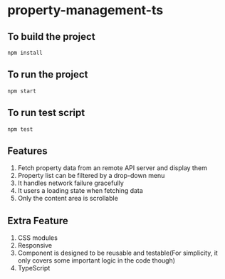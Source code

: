# property-management-ts

## To build the project

`npm install`

## To run the project
`npm start`

## To run test script
`npm test`

## Features
1. Fetch property data from an remote API server and display them
2. Property list can be filtered by a drop-down menu
3. It handles network failure gracefully
4. It users a loading state when fetching data
5. Only the content area is scrollable

## Extra Feature
1. CSS modules
2. Responsive
3. Component is designed to be reusable and testable(For simplicity, it only covers some important logic in the code though)
4. TypeScript